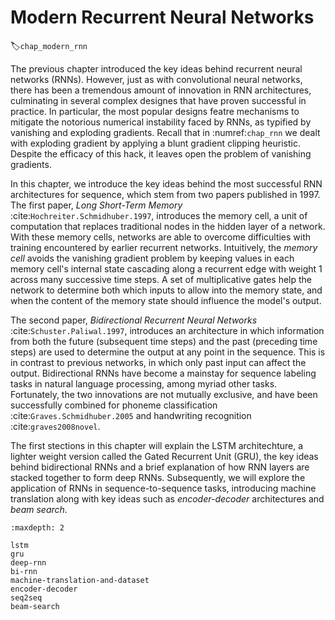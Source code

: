 # Modern Recurrent Neural Networks
:label:`chap_modern_rnn`

The previous chapter introduced the key ideas 
behind recurrent neural networks (RNNs). 
However, just as with convolutional neural networks,
there has been a tremendous amount of innovation
in RNN architectures, culminating in several complex
designes that have proven successful in practice. 
In particular, the most popular designs 
featre mechanisms to mitigate the notorious
numerical instability faced by RNNs,
as typified by vanishing and exploding gradients.
Recall that in :numref:`chap_rnn` we dealt 
with exploding gradient by applying a blunt
gradient clipping heuristic. 
Despite the efficacy of this hack,
it leaves open the problem of vanishing gradients. 

In this chapter, we introduce the key ideas behind 
the most successful RNN architectures for sequence,
which stem from two papers published in 1997.
The first paper, *Long Short-Term Memory* :cite:`Hochreiter.Schmidhuber.1997`,
introduces the memory cell, a unit of computation that replaces 
traditional nodes in the hidden layer of a network.
With these memory cells, networks are able 
to overcome difficulties with training 
encountered by earlier recurrent networks.
Intuitively, the *memory cell* avoids 
the vanishing gradient problem
by keeping values in each memory cell's internal state
cascading along a recurrent edge with weight 1 
across many successive time steps. 
A set of multiplicative gates help the network
to determine both which inputs to allow 
into the memory state, 
and when the content of the memory state 
should influence the model's output. 

The second paper, *Bidirectional Recurrent Neural Networks* :cite:`Schuster.Paliwal.1997`,
introduces an architecture in which information 
from both the future (subsequent time steps) 
and the past (preceding time steps)
are used to determine the output 
at any point in the sequence.
This is in contrast to previous networks, 
in which only past input can affect the output.
Bidirectional RNNs have become a mainstay 
for sequence labeling tasks in natural language processing,
among myriad other tasks. 
Fortunately, the two innovations are not mutually exclusive, 
and have been successfully combined for phoneme classification
:cite:`Graves.Schmidhuber.2005` and handwriting recognition :cite:`graves2008novel`.


The first stections in this chapter will explain the LSTM architechture,
a lighter weight version called the Gated Recurrent Unit (GRU),
the key ideas behind bidirectional RNNs 
and a brief explanation of how RNN layers 
are stacked together to form deep RNNs. 
Subsequently, we will explore the application of RNNs
in sequence-to-sequence tasks, 
introducing machine translation
along with key ideas such as *encoder-decoder* architectures and *beam search*.



```toc
:maxdepth: 2

lstm
gru
deep-rnn
bi-rnn
machine-translation-and-dataset
encoder-decoder
seq2seq
beam-search
```

